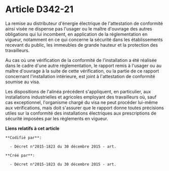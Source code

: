 # Article D342-21

La remise au distributeur d'énergie électrique de l'attestation de conformité ainsi visée ne dispense pas l'usager ou le
maître d'ouvrage des autres obligations qui lui incombent, en application de la réglementation en vigueur, notamment en ce
qui concerne la sécurité dans les établissements recevant du public, les immeubles de grande hauteur et la protection des
travailleurs.

Au cas où une vérification de la conformité de l'installation a été réalisée dans le cadre d'une autre réglementation, le
rapport remis à l'usager ou au maître d'ouvrage à la suite de cette vérification, ou la partie de ce rapport concernant
l'installation intérieure, est joint à l'attestation de conformité soumise au visa.

Les dispositions de l'alinéa précédent s'appliquent, en particulier, aux installations industrielles et agricoles employant
des travailleurs où, sauf cas exceptionnel, l'organisme chargé du visa ne peut procéder lui-même aux vérifications, mais doit
s'assurer que le rapport donne toutes précisions utiles sur la conformité des installations électriques aux prescriptions de
sécurité imposées par les règlements en vigueur.

**Liens relatifs à cet article**

	**Codifié par**:

	  - Décret n°2015-1823 du 30 décembre 2015 - art.

	**Créé par**:

	  - Décret n°2015-1823 du 30 décembre 2015 - art.

